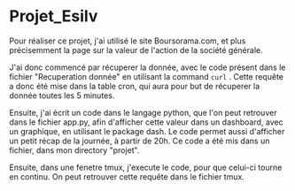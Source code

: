 # Projet_Esilv

Pour réaliser ce projet, j'ai utilisé le site Boursorama.com, et plus précisemment la page sur la valeur de l'action de la société générale.

J'ai donc commencé par récuperer la donnée, avec le code présent dans le fichier "Recuperation donnée" en utilisant la command ```curl``` .
Cette requête a donc été mise dans la table cron, qui aura pour but de récuperer la donnée toutes les 5 minutes.

Ensuite, j'ai écrit un code dans le langage python, que l'on peut retrouver dans le fichier app.py, afin d'afficher cette valeur dans un dashboard, avec un graphique, en utilisant le package dash.
Le code permet aussi d'afficher un petit récap de la journée, à partir de 20h.
Ce code a été mis dans un fichier, dans mon directory "projet".

Ensuite, dans une fenetre tmux, j'execute le code, pour que celui-ci tourne en continu. On peut retrouver cette requête dans le fichier tmux.
